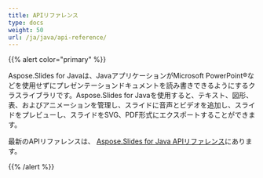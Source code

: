 ```yaml
---
title: APIリファレンス
type: docs
weight: 50
url: /ja/java/api-reference/
---
```


{{% alert color="primary" %}} 

Aspose.Slides for Javaは、JavaアプリケーションがMicrosoft PowerPoint®などを使用せずにプレゼンテーションドキュメントを読み書きできるようにするクラスライブラリです。Aspose.Slides for Javaを使用すると、テキスト、図形、表、およびアニメーションを管理し、スライドに音声とビデオを追加し、スライドをプレビューし、スライドをSVG、PDF形式にエクスポートすることができます。

最新のAPIリファレンスは、 
[Aspose.Slides for Java APIリファレンス](https://reference.aspose.com/slides/java)にあります。

{{% /alert %}}